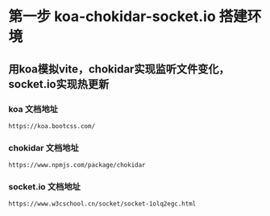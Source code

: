 # 第一步 koa-chokidar-socket.io 搭建环境

## 用koa模拟vite，chokidar实现监听文件变化，socket.io实现热更新

### koa 文档地址
    https://koa.bootcss.com/

### chokidar 文档地址
    https://www.npmjs.com/package/chokidar

### socket.io 文档地址
    https://www.w3cschool.cn/socket/socket-1olq2egc.html

